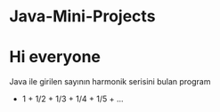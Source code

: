 # Java-Mini-Projects

# Hi everyone

Java ile girilen sayının harmonik serisini bulan program
- 1 + 1/2 + 1/3 + 1/4 + 1/5 + ...